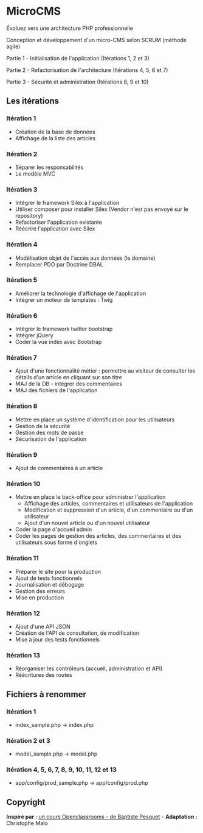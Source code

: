 # MicroCMS

Évoluez vers une architecture PHP professionnelle

Conception et développement d'un micro-CMS selon SCRUM (méthode agile)

Partie 1 - Initialisation de l'application (Itérations 1, 2 et 3)

Partie 2 - Refactorisation de l'architecture (Itérations 4, 5, 6 et 7)

Partie 3 - Sécurité et administration (Itérations 8, 9 et 10)

## Les itérations
### Itération 1
- Création de la base de données
- Affichage de la liste des articles

### Itération 2
- Séparer les responsabilités
- Le modèle MVC

### Itération 3
- Intégrer le framework Silex à l'application
- Utiliser composer pour installer Silex (Vendor n'est pas envoyé sur le repository)
- Refactoriser l'application existante
- Réécrire l'application avec Silex

### Itération 4
- Modélisation objet de l'accès aux données (le domaine)
- Remplacer PDO par Doctrine DBAL

### Itération 5
- Améliorer la technologie d'affichage de l'application
- Intégrer un moteur de templates : Twig

### Itération 6
- Intégrer le framework twitter bootstrap
- Intégrer jQuery
- Coder la vue index avec Bootstrap

### Itération 7
- Ajout d'une fonctionnalité métier : permettre au visiteur de consulter les détails d'un article en cliquant sur son titre
- MAJ de la DB - intégrer des commentaires
- MAJ des fichiers de l'application

### Itération 8
- Mettre en place un système d'identification pour les utilisateurs
- Gestion de la sécurité
- Gestion des mots de passe
- Sécurisation de l'application

### Itération 9
- Ajout de commentaires à un article

### Itération 10
- Mettre en place le back-office pour administrer l'application
  - Affichage des articles, commentaires et utilisateurs de l'application
  - Modification et suppression d'un article, d'un commentaire ou d'un utilisateur
  - Ajout d'un nouvel article ou d'un nouvel utilisateur
- Coder la page d'accueil admin
- Coder les pages de gestion des articles, des commentaires et des utilisateurs sous forme d'onglets

### Itération 11
- Préparer le site pour la production
- Ajout de tests fonctionnels
- Journalisation et débogage
- Gestion des erreurs
- Mise en production

### Itération 12
- Ajout d'une API JSON
- Création de l'API de consultation, de modification
- Mise à jour des tests fonctionnels

### Itération 13
- Réorganiser les contrôleurs (accueil, administration et API)
- Réécritures des routes

## Fichiers à renommer
### Itération 1
- index_sample.php -> index.php

### Itération 2 et 3
- model_sample.php -> model.php

### Itération 4, 5, 6, 7, 8, 9, 10, 11, 12 et 13
- app/config/prod_sample.php -> app/config/prod.php

## Copyright
**Inspiré par :** [un cours Openclassrooms - de Baptiste Pesquet](https://openclassrooms.com/courses/evoluez-vers-une-architecture-php-professionnelle) - **Adaptation :** Christophe Malo
